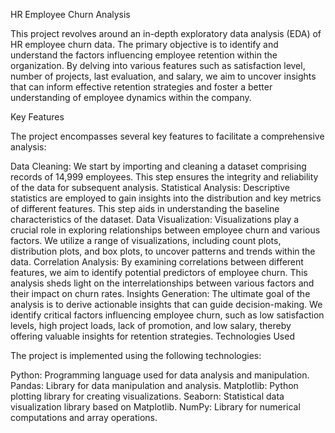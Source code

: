 HR Employee Churn Analysis

This project revolves around an in-depth exploratory data analysis (EDA) of HR employee churn data. The primary objective is to identify and understand the factors influencing employee retention within the organization. By delving into various features such as satisfaction level, number of projects, last evaluation, and salary, we aim to uncover insights that can inform effective retention strategies and foster a better understanding of employee dynamics within the company.

Key Features

The project encompasses several key features to facilitate a comprehensive analysis:

Data Cleaning: We start by importing and cleaning a dataset comprising records of 14,999 employees. This step ensures the integrity and reliability of the data for subsequent analysis.
Statistical Analysis: Descriptive statistics are employed to gain insights into the distribution and key metrics of different features. This step aids in understanding the baseline characteristics of the dataset.
Data Visualization: Visualizations play a crucial role in exploring relationships between employee churn and various factors. We utilize a range of visualizations, including count plots, distribution plots, and box plots, to uncover patterns and trends within the data.
Correlation Analysis: By examining correlations between different features, we aim to identify potential predictors of employee churn. This analysis sheds light on the interrelationships between various factors and their impact on churn rates.
Insights Generation: The ultimate goal of the analysis is to derive actionable insights that can guide decision-making. We identify critical factors influencing employee churn, such as low satisfaction levels, high project loads, lack of promotion, and low salary, thereby offering valuable insights for retention strategies.
Technologies Used

The project is implemented using the following technologies:

Python: Programming language used for data analysis and manipulation.
Pandas: Library for data manipulation and analysis.
Matplotlib: Python plotting library for creating visualizations.
Seaborn: Statistical data visualization library based on Matplotlib.
NumPy: Library for numerical computations and array operations.
